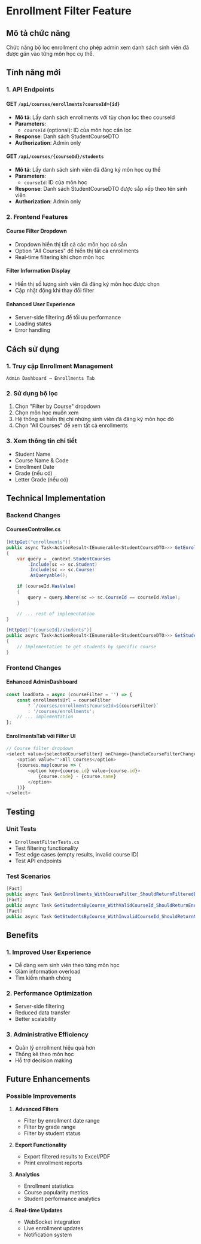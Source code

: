 # Enrollment Filter Feature

## Mô tả chức năng
Chức năng bộ lọc enrollment cho phép admin xem danh sách sinh viên đã được gán vào từng môn học cụ thể.

## Tính năng mới

### 1. **API Endpoints**

#### GET `/api/courses/enrollments?courseId={id}`
- **Mô tả**: Lấy danh sách enrollments với tùy chọn lọc theo courseId
- **Parameters**: 
  - `courseId` (optional): ID của môn học cần lọc
- **Response**: Danh sách StudentCourseDTO
- **Authorization**: Admin only

#### GET `/api/courses/{courseId}/students`
- **Mô tả**: Lấy danh sách sinh viên đã đăng ký môn học cụ thể
- **Parameters**: 
  - `courseId`: ID của môn học
- **Response**: Danh sách StudentCourseDTO được sắp xếp theo tên sinh viên
- **Authorization**: Admin only

### 2. **Frontend Features**

#### Course Filter Dropdown
- Dropdown hiển thị tất cả các môn học có sẵn
- Option "All Courses" để hiển thị tất cả enrollments
- Real-time filtering khi chọn môn học

#### Filter Information Display
- Hiển thị số lượng sinh viên đã đăng ký môn học được chọn
- Cập nhật động khi thay đổi filter

#### Enhanced User Experience
- Server-side filtering để tối ưu performance
- Loading states
- Error handling

## Cách sử dụng

### 1. **Truy cập Enrollment Management**
```
Admin Dashboard → Enrollments Tab
```

### 2. **Sử dụng bộ lọc**
1. Chọn "Filter by Course" dropdown
2. Chọn môn học muốn xem
3. Hệ thống sẽ hiển thị chỉ những sinh viên đã đăng ký môn học đó
4. Chọn "All Courses" để xem tất cả enrollments

### 3. **Xem thông tin chi tiết**
- Student Name
- Course Name & Code
- Enrollment Date
- Grade (nếu có)
- Letter Grade (nếu có)

## Technical Implementation

### Backend Changes

#### CoursesController.cs
```csharp
[HttpGet("enrollments")]
public async Task<ActionResult<IEnumerable<StudentCourseDTO>>> GetEnrollments([FromQuery] int? courseId = null)
{
    var query = _context.StudentCourses
        .Include(sc => sc.Student)
        .Include(sc => sc.Course)
        .AsQueryable();

    if (courseId.HasValue)
    {
        query = query.Where(sc => sc.CourseId == courseId.Value);
    }

    // ... rest of implementation
}

[HttpGet("{courseId}/students")]
public async Task<ActionResult<IEnumerable<StudentCourseDTO>>> GetStudentsByCourse(int courseId)
{
    // Implementation to get students by specific course
}
```

### Frontend Changes

#### Enhanced AdminDashboard
```javascript
const loadData = async (courseFilter = '') => {
    const enrollmentsUrl = courseFilter 
        ? `/courses/enrollments?courseId=${courseFilter}`
        : '/courses/enrollments';
    // ... implementation
};
```

#### EnrollmentsTab với Filter UI
```javascript
// Course filter dropdown
<select value={selectedCourseFilter} onChange={handleCourseFilterChange}>
    <option value="">All Courses</option>
    {courses.map(course => (
        <option key={course.id} value={course.id}>
            {course.code} - {course.name}
        </option>
    ))}
</select>
```

## Testing

### Unit Tests
- `EnrollmentFilterTests.cs`
- Test filtering functionality
- Test edge cases (empty results, invalid course ID)
- Test API endpoints

### Test Scenarios
```csharp
[Fact]
public async Task GetEnrollments_WithCourseFilter_ShouldReturnFilteredEnrollments()
[Fact] 
public async Task GetStudentsByCourse_WithValidCourseId_ShouldReturnEnrolledStudents()
[Fact]
public async Task GetStudentsByCourse_WithInvalidCourseId_ShouldReturnNotFound()
```

## Benefits

### 1. **Improved User Experience**
- Dễ dàng xem sinh viên theo từng môn học
- Giảm information overload
- Tìm kiếm nhanh chóng

### 2. **Performance Optimization**
- Server-side filtering
- Reduced data transfer
- Better scalability

### 3. **Administrative Efficiency**
- Quản lý enrollment hiệu quả hơn
- Thống kê theo môn học
- Hỗ trợ decision making

## Future Enhancements

### Possible Improvements
1. **Advanced Filters**
   - Filter by enrollment date range
   - Filter by grade range
   - Filter by student status

2. **Export Functionality**
   - Export filtered results to Excel/PDF
   - Print enrollment reports

3. **Analytics**
   - Enrollment statistics
   - Course popularity metrics
   - Student performance analytics

4. **Real-time Updates**
   - WebSocket integration
   - Live enrollment updates
   - Notification system